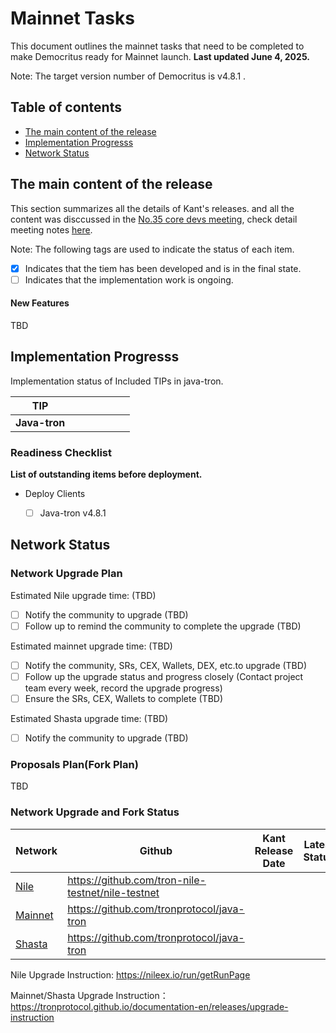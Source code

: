# Mainnet Tasks

This document outlines the mainnet tasks that need to be completed to make Democritus ready for Mainnet launch. **Last updated June 4, 2025.**

Note: The target version number of Democritus is v4.8.1 .


## Table of contents

- [The main content of the release](#Release-included-in-the-Network-Upgrade.)
- [Implementation Progresss](#Implementation-Progresss)
- [Network Status](#Network-Status)



## The main content of the release

This section summarizes all the details of Kant's releases. and all the content was disccussed in the [No.35 core devs meeting](https://github.com/tronprotocol/pm/issues/121), check detail meeting notes [here](https://github.com/tronprotocol/pm/blob/master/TRON%20Core%20Devs%20Meetings/Meeting%2035.md).

Note: The following tags are used to indicate the status of each item.
- [x] Indicates that the tiem has been developed and is in the final state.
- [ ] Indicates that the implementation work is ongoing. 

#### New Features

TBD

## Implementation Progresss

Implementation status of Included TIPs in java-tron.

TIP            |              |            |    |   |  |  |
|----------------|-----------------------------------------------------------------------|-----------------------------------------------------------------------|-----------------------------------------------------------------------|----------------------------------------------------------------------------------------------------------------------------|--------------|--------|
| **Java-tron**       |     |     |   |   |  | 

### Readiness Checklist

**List of outstanding items before deployment.**



 - Deploy Clients
   - [ ]  Java-tron v4.8.1


## Network Status

### Network Upgrade Plan

Estimated Nile upgrade time: (TBD)

- [ ] Notify the community to upgrade (TBD)
- [ ] Follow up to remind the community to complete the upgrade (TBD)

Estimated mainnet upgrade time: (TBD)

- [ ] Notify the community, SRs, CEX, Wallets, DEX, etc.to upgrade (TBD)
- [ ] Follow up the upgrade status and progress closely (Contact project team every week, record the upgrade progress) 
- [ ] Ensure the SRs, CEX, Wallets to complete (TBD)

Estimated Shasta upgrade time: (TBD)

- [ ] Notify the community to upgrade (TBD)

### Proposals Plan(Fork Plan)

TBD

### Network Upgrade and Fork Status

| Network  | Github | Kant Release Date  |  Latest Status | Fork |  
|---------|------------|-----|-----|-----|
| [Nile](https://nileex.io/) | https://github.com/tron-nile-testnet/nile-testnet | |  | |
| [Mainnet](https://tron.network/) |https://github.com/tronprotocol/java-tron | | |  |   
| [Shasta](https://www.trongrid.io/shasta)  | https://github.com/tronprotocol/java-tron |  |  |  |  

Nile Upgrade Instruction: https://nileex.io/run/getRunPage

Mainnet/Shasta Upgrade Instruction： https://tronprotocol.github.io/documentation-en/releases/upgrade-instruction

 
